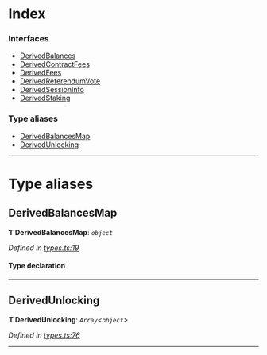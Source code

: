 

# Index

### Interfaces

* [DerivedBalances](../interfaces/_types_.derivedbalances.md)
* [DerivedContractFees](../interfaces/_types_.derivedcontractfees.md)
* [DerivedFees](../interfaces/_types_.derivedfees.md)
* [DerivedReferendumVote](../interfaces/_types_.derivedreferendumvote.md)
* [DerivedSessionInfo](../interfaces/_types_.derivedsessioninfo.md)
* [DerivedStaking](../interfaces/_types_.derivedstaking.md)

### Type aliases

* [DerivedBalancesMap](_types_.md#derivedbalancesmap)
* [DerivedUnlocking](_types_.md#derivedunlocking)

---

# Type aliases

<a id="derivedbalancesmap"></a>

##  DerivedBalancesMap

**Ƭ DerivedBalancesMap**: *`object`*

*Defined in [types.ts:19](https://github.com/polkadot-js/api/blob/9d00dce/packages/api-derive/src/types.ts#L19)*

#### Type declaration

[index: `string`]: [DerivedBalances](../interfaces/_types_.derivedbalances.md)

___
<a id="derivedunlocking"></a>

##  DerivedUnlocking

**Ƭ DerivedUnlocking**: *`Array`<`object`>*

*Defined in [types.ts:76](https://github.com/polkadot-js/api/blob/9d00dce/packages/api-derive/src/types.ts#L76)*

___

